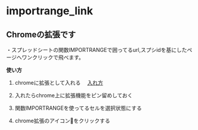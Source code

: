 # importrange_link

## Chromeの拡張です

・スプレッドシートの関数IMPORTRANGEで囲ってるurl,スプシidを基にしたページへワンクリックで飛べます。

**使い方**

1. chromeに拡張として入れる
  &emsp;[入れ方](https://developer.chrome.com/docs/extensions/mv3/getstarted/development-basics/)


2. 入れたらchrome上に拡張機能をピン留めしておく

3. 関数IMPORTRANGEを使ってるセルを選択状態にする

4. chrome拡張のアイコン🍕をクリックする

